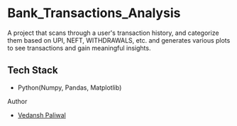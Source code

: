 # Bank_Transactions_Analysis
A project that scans through a user's transaction history, and categorize them based on UPI, NEFT, WITHDRAWALS, etc. and generates various plots to see transactions and gain meaningful insights.
## Tech Stack
- Python(Numpy, Pandas, Matplotlib)

Author
- [Vedansh Paliwal](https://linkedin.com/in/vedanshpaliwal)
